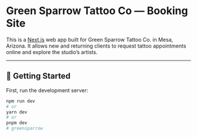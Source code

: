 # Green Sparrow Tattoo Co — Booking Site

This is a [Next.js](https://nextjs.org) web app built for Green Sparrow Tattoo Co. in Mesa, Arizona. It allows new and returning clients to request tattoo appointments online and explore the studio’s artists.

---

## 🚀 Getting Started

First, run the development server:

```bash
npm run dev
# or
yarn dev
# or
pnpm dev
# greensparrow
